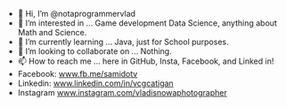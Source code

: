 - 👋 Hi, I’m @notaprogrammervlad
- 👀 I’m interested in ... Game development Data Science, anything about Math and Science.
- 🌱 I’m currently learning ... Java, just for School purposes.
- 💞️ I’m looking to collaborate on ... Nothing.
- 📫 How to reach me ... here in GitHub, Insta, Facebook, and Linked in!
- Facebook: www.fb.me/samidotv
- Linkedin: www.linkedin.com/in/vcgcatigan
- Instagram www.instagram.com/vladisnowaphotographer


<!---
notaprogrammervlad/notaprogrammervlad is a ✨ special ✨ repository because its `README.md` (this file) appears on your GitHub profile.
You can click the Preview link to take a look at your changes.
--->
